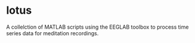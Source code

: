 # lotus

A collelction of MATLAB scripts using the EEGLAB toolbox to process time series data for meditation recordings.
